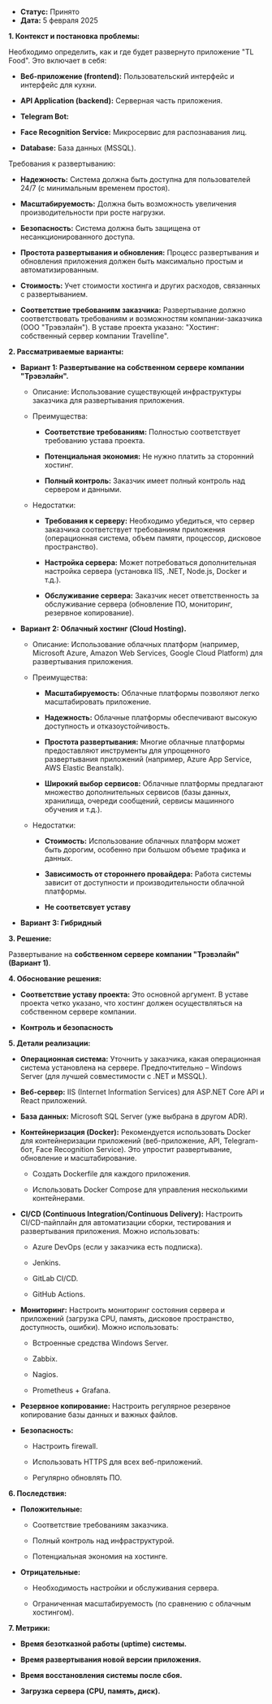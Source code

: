 - **Статус:** Принято
- **Дата:** 5 февраля 2025

**1. Контекст и постановка проблемы:**

Необходимо определить, как и где будет развернуто приложение "TL Food". Это включает в себя:

- **Веб-приложение (frontend):** Пользовательский интерфейс и интерфейс для кухни.
    
- **API Application (backend):** Серверная часть приложения.
    
- **Telegram Bot:**
    
- **Face Recognition Service:** Микросервис для распознавания лиц.
    
- **Database:** База данных (MSSQL).
    

Требования к развертыванию:

- **Надежность:** Система должна быть доступна для пользователей 24/7 (с минимальным временем простоя).
    
- **Масштабируемость:** Должна быть возможность увеличения производительности при росте нагрузки.
    
- **Безопасность:** Система должна быть защищена от несанкционированного доступа.
    
- **Простота развертывания и обновления:** Процесс развертывания и обновления приложения должен быть максимально простым и автоматизированным.
    
- **Стоимость:** Учет стоимости хостинга и других расходов, связанных с развертыванием.
    
- **Соответствие требованиям заказчика:** Развертывание должно соответствовать требованиям и возможностям компании-заказчика (ООО "Трэвэлайн"). В уставе проекта указано: "Хостинг: собственный сервер компании Travelline".
    

**2. Рассматриваемые варианты:**

- **Вариант 1: Развертывание на собственном сервере компании "Трэвэлайн".**
    
    - Описание: Использование существующей инфраструктуры заказчика для развертывания приложения.
        
    - Преимущества:
        
        - **Соответствие требованиям:** Полностью соответствует требованию устава проекта.
            
        - **Потенциальная экономия:** Не нужно платить за сторонний хостинг.
            
        - **Полный контроль:** Заказчик имеет полный контроль над сервером и данными.
            
    - Недостатки:
        
        - **Требования к серверу:** Необходимо убедиться, что сервер заказчика соответствует требованиям приложения (операционная система, объем памяти, процессор, дисковое пространство).
            
        - **Настройка сервера:** Может потребоваться дополнительная настройка сервера (установка IIS, .NET, Node.js, Docker и т.д.).
            
        - **Обслуживание сервера:** Заказчик несет ответственность за обслуживание сервера (обновление ПО, мониторинг, резервное копирование).
            
- **Вариант 2: Облачный хостинг (Cloud Hosting).**
    
    - Описание: Использование облачных платформ (например, Microsoft Azure, Amazon Web Services, Google Cloud Platform) для развертывания приложения.
        
    - Преимущества:
        
        - **Масштабируемость:** Облачные платформы позволяют легко масштабировать приложение.
            
        - **Надежность:** Облачные платформы обеспечивают высокую доступность и отказоустойчивость.
            
        - **Простота развертывания:** Многие облачные платформы предоставляют инструменты для упрощенного развертывания приложений (например, Azure App Service, AWS Elastic Beanstalk).
            
        - **Широкий выбор сервисов:** Облачные платформы предлагают множество дополнительных сервисов (базы данных, хранилища, очереди сообщений, сервисы машинного обучения и т.д.).
            
    - Недостатки:
        
        - **Стоимость:** Использование облачных платформ может быть дорогим, особенно при большом объеме трафика и данных.
            
        - **Зависимость от стороннего провайдера:** Работа системы зависит от доступности и производительности облачной платформы.
            
        - **Не соответсвует уставу**
            
- **Вариант 3: Гибридный**
    

**3. Решение:**

Развертывание на **собственном сервере компании "Трэвэлайн" (Вариант 1)**.

**4. Обоснование решения:**

- **Соответствие уставу проекта:** Это основной аргумент. В уставе проекта четко указано, что хостинг должен осуществляться на собственном сервере компании.
    
- **Контроль и безопасность**
    

**5. Детали реализации:**

- **Операционная система:** Уточнить у заказчика, какая операционная система установлена на сервере. Предпочтительно – Windows Server (для лучшей совместимости с .NET и MSSQL).
    
- **Веб-сервер:** IIS (Internet Information Services) для ASP.NET Core API и React приложений.
    
- **База данных:** Microsoft SQL Server (уже выбрана в другом ADR).
    
- **Контейнеризация (Docker):** Рекомендуется использовать Docker для контейнеризации приложений (веб-приложение, API, Telegram-бот, Face Recognition Service). Это упростит развертывание, обновление и масштабирование.
    
    - Создать Dockerfile для каждого приложения.
        
    - Использовать Docker Compose для управления несколькими контейнерами.
        
- **CI/CD (Continuous Integration/Continuous Delivery):** Настроить CI/CD-пайплайн для автоматизации сборки, тестирования и развертывания приложения. Можно использовать:
    
    - Azure DevOps (если у заказчика есть подписка).
        
    - Jenkins.
        
    - GitLab CI/CD.
        
    - GitHub Actions.
        
- **Мониторинг:** Настроить мониторинг состояния сервера и приложений (загрузка CPU, память, дисковое пространство, доступность, ошибки). Можно использовать:
    
    - Встроенные средства Windows Server.
        
    - Zabbix.
        
    - Nagios.
        
    - Prometheus + Grafana.
        
- **Резервное копирование:** Настроить регулярное резервное копирование базы данных и важных файлов.
    
- **Безопасность:**
    
    - Настроить firewall.
        
    - Использовать HTTPS для всех веб-приложений.
        
    - Регулярно обновлять ПО.
        

**6. Последствия:**

- **Положительные:**
    
    - Соответствие требованиям заказчика.
        
    - Полный контроль над инфраструктурой.
        
    - Потенциальная экономия на хостинге.
        
- **Отрицательные:**
    
    - Необходимость настройки и обслуживания сервера.
        
    - Ограниченная масштабируемость (по сравнению с облачным хостингом).
        

**7. Метрики:**

- **Время безотказной работы (uptime) системы.**
    
- **Время развертывания новой версии приложения.**
    
- **Время восстановления системы после сбоя.**
    
- **Загрузка сервера (CPU, память, диск).**